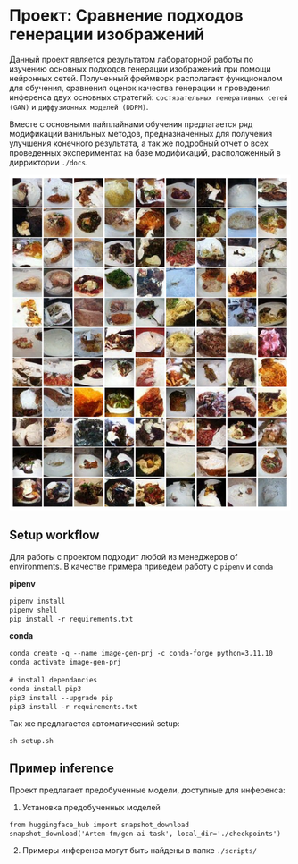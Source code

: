 # Проект: Сравнение подходов генерации изображений

Данный проект является результатом лабораторной работы по изучению основных подходов генерации изображений при помощи нейронных сетей. Полученный фреймворк располагает функционалом для обучения, сравнения оценок качества генерации и проведения инференса двух основных стратегий: `состязательных генеративных сетей (GAN)` и `диффузионных моделей (DDPM)`. 

Вместе с основными пайплайнами обучения предлагается ряд модификаций ванильных методов, предназначенных для получения улучшения конечного результата, а так же подробный отчет о всех проведенных экспериментах на базе модификаций, расположенный в дирриктории `./docs`.

![example image](example.png)


## Setup workflow

Для работы с проектом подходит любой из менеджеров of environments. В качестве примера приведем работу с `pipenv` и `conda`

**pipenv**
```
pipenv install
pipenv shell 
pip install -r requirements.txt
```

**conda**
```
conda create -q --name image-gen-prj -c conda-forge python=3.11.10
conda activate image-gen-prj

# install dependancies
conda install pip3
pip3 install --upgrade pip
pip3 install -r requirements.txt  
```

Так же предлагается автоматический setup:

```
sh setup.sh
```

## Пример inference

Проект предлагает предобученные модели, доступные для инференса:

1. Установка предобученных моделей

```
from huggingface_hub import snapshot_download
snapshot_download('Artem-fm/gen-ai-task', local_dir='./checkpoints')
```

2. Примеры инференса могут быть найдены в папке `./scripts/`